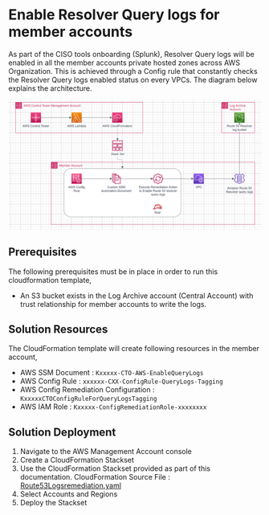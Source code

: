 # Enable Resolver Query logs for member accounts
As part of the CISO tools onboarding (Splunk), Resolver Query logs will be enabled in all the member accounts private hosted zones  across AWS Organization. This is achieved through a Config rule that constantly checks the Resolver Query logs enabled status on every VPCs. The diagram below explains the architecture.

![Figure: Resolver query logs](Capture.PNG)

## Prerequisites

The following prerequisites must be in place in order to run this cloudformation template,

* An S3 bucket exists in the Log Archive account (Central Account) with trust relationship for member accounts to write the logs.

## Solution Resources

The CloudFormation template will create following resources in the member account,

* AWS SSM Document :  `Kxxxxx-CTO-AWS-EnableQueryLogs`
* AWS Config Rule  : `xxxxxx-CXX-ConfigRule-QueryLogs-Tagging`
* AWS Config Remediation Configuration : `KxxxxxCTOConfigRuleForQueryLogsTagging`
* AWS IAM Role : `Kxxxxx-ConfigRemediationRole-xxxxxxxx`

## Solution Deployment

1. Navigate to the AWS Management Account console
2. Create a CloudFormation Stackset
3. Use the CloudFormation Stackset provided as part of this documentation. CloudFormation Source File : [Route53Logsremediation.yaml](Route53Logsremediation.yaml)
4. Select Accounts and Regions
5. Deploy the Stackset
